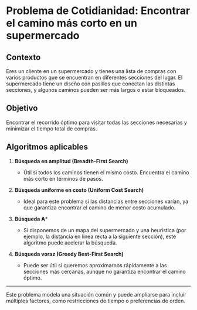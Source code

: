 
# Problema de Cotidianidad: Encontrar el camino más corto en un supermercado

## Contexto  
Eres un cliente en un supermercado y tienes una lista de compras con varios productos que se encuentran en diferentes secciones del lugar. 
El supermercado tiene un diseño con pasillos que conectan las distintas secciones, y algunos caminos pueden ser más largos o estar bloqueados.

## Objetivo  
Encontrar el recorrido óptimo para visitar todas las secciones necesarias y minimizar el tiempo total de compras.

## Algoritmos aplicables  

1. **Búsqueda en amplitud (Breadth-First Search)**  
   - Útil si todos los caminos tienen el mismo costo. Encuentra el camino más corto en términos de pasos.

2. **Búsqueda uniforme en costo (Uniform Cost Search)**  
   - Ideal para este problema si las distancias entre secciones varían, ya que garantiza encontrar el camino de menor costo acumulado.

3. **Búsqueda A***  
   - Si disponemos de un mapa del supermercado y una heurística (por ejemplo, la distancia en línea recta a la siguiente sección), este algoritmo puede acelerar la búsqueda.

4. **Búsqueda voraz (Greedy Best-First Search)**  
   - Puede ser útil si queremos aproximarnos rápidamente a las secciones más cercanas, aunque no garantiza encontrar el camino óptimo.

---
Este problema modela una situación común y puede ampliarse para incluir múltiples factores, como restricciones de tiempo o preferencias de orden.
